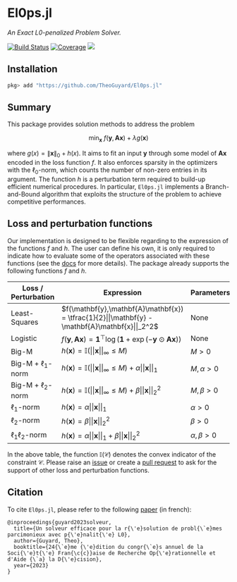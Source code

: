 # El0ps.jl

*An Exact L0-penalized Problem Solver.*

[![Build Status](https://github.com/TheoGuyard/El0ps.jl/workflows/CI/badge.svg)](https://github.com//TheoGuyard/El0ps.jl/actions)
[![Coverage](https://codecov.io/gh/TheoGuyard/El0ps.jl/branch/master/graph/badge.svg)](https://codecov.io/gh/TheoGuyard/El0ps.jl)
[![](https://img.shields.io/badge/docs-dev-blue.svg)](https://theoguyard.github.io/El0ps.jl/dev)

## Installation

```julia
pkg> add "https://github.com/TheoGuyard/El0ps.jl"
```

## Summary

This package provides solution methods to address the problem

$$\min_{\mathbf{x}} \ f(\mathbf{y},\mathbf{A}\mathbf{x}) + \lambda g(\mathbf{x})$$

where $g(x) = \|\mathbf{x}\|_0 + h(x)$.
It aims to fit an input $\mathbf{y}$ through some model of $\mathbf{Ax}$ encoded in the loss function $f$.
It also enforces sparsity in the optimizers with the $\ell_0$-norm, which counts the number of non-zero entries in its argument.
The function $h$ is a perturbation term required to build-up efficient numerical procedures.
In particular, `El0ps.jl` implements a Branch-and-Bound algorithm that exploits the structure of the problem to achieve competitive performances.



## Loss and perturbation functions

Our implementation is designed to be flexible regarding to the expression of the functions $f$ and $h$.
The user can define his own, it is only required to indicate how to evaluate some of the operators associated with these functions (see the [docs](https://theoguyard.github.io/El0ps.jl/dev) for more details).
The package already supports the following functions $f$ and $h$.

| Loss / Perturbation        | Expression | Parameters
|--------------|-----|---|
| Least-Squares |  $f(\mathbf{y},\mathbf{A}\mathbf{x}) = \tfrac{1}{2}\|\|\mathbf{y} - \mathbf{A}\mathbf{x}\|\|_2^2$ | None |
| Logistic      |  $f(\mathbf{y},\mathbf{A}\mathbf{x}) = \mathbf{1}^{\top}\log(\mathbf{1} + \exp(-\mathbf{y}\odot\mathbf{A}\mathbf{x}))$ | None |
| Big-M |  $h(\mathbf{x}) = \mathbb{I}(\|\|\mathbf{x}\|\|_{\infty} \leq M)$ | $M > 0$ |
| Big-M + $\ell_1$-norm      |  $h(\mathbf{x}) = \mathbb{I}(\|\|\mathbf{x}\|\|_{\infty} \leq M) + \alpha\|\|\mathbf{x}\|\|_1$ | $M,\alpha > 0$ |
| Big-M + $\ell_2$-norm      |  $h(\mathbf{x}) = \mathbb{I}(\|\|\mathbf{x}\|\|_{\infty} \leq M) + \beta\|\|\mathbf{x}\|\|_2^2$ | $M,\beta > 0$ |
| $\ell_1$-norm      |  $h(\mathbf{x}) = \alpha\|\|\mathbf{x}\|\|_1$ | $\alpha > 0$ |
| $\ell_2$-norm      |  $h(\mathbf{x}) = \beta\|\|\mathbf{x}\|\|_2^2$ | $\beta > 0$ |
| $\ell_1\ell_2$-norm      |  $h(\mathbf{x}) = \alpha\|\|\mathbf{x}\|\|_1 + \beta\|\|\mathbf{x}\|\|_2^2$ | $\alpha,\beta > 0$ |

In the above table, the function $\mathbb{I}(\mathcal{C})$ denotes the convex indicator of the constraint $\mathcal{C}$.
Please raise an [issue](https://github.com/TheoGuyard/El0ps.jl/issues) or create a [pull request](https://github.com/TheoGuyard/El0ps.jl/pulls) to ask for the support of other loss and perturbation functions.

## Citation

To cite `El0ps.jl`, please refer to the following [paper](https://hal.science/hal-03960204/document) (in french):

```{bibtex}
@inproceedings{guyard2023solveur,
  title={Un solveur efficace pour la r{\'e}solution de probl{\`e}mes parcimonieux avec p{\'e}nalit{\'e} L0},
  author={Guyard, Theo},
  booktitle={24{\`e}me {\'e}dition du congr{\`e}s annuel de la Soci{\'e}t{\'e} Fran{\c{c}}aise de Recherche Op{\'e}rationnelle et d'Aide {\`a} la D{\'e}cision},
  year={2023}
}
```